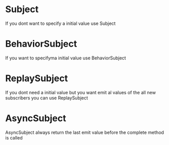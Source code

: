 # Subject

If you dont want to specify a initial value use Subject

# BehaviorSubject

If you want to specifyma initial value use BehaviorSubject

# ReplaySubject

If you dont need a initial value but you want emit al values of the all new subscribers you can use ReplaySubject

# AsyncSubject

AsyncSubject always return the last emit value before the complete method is called